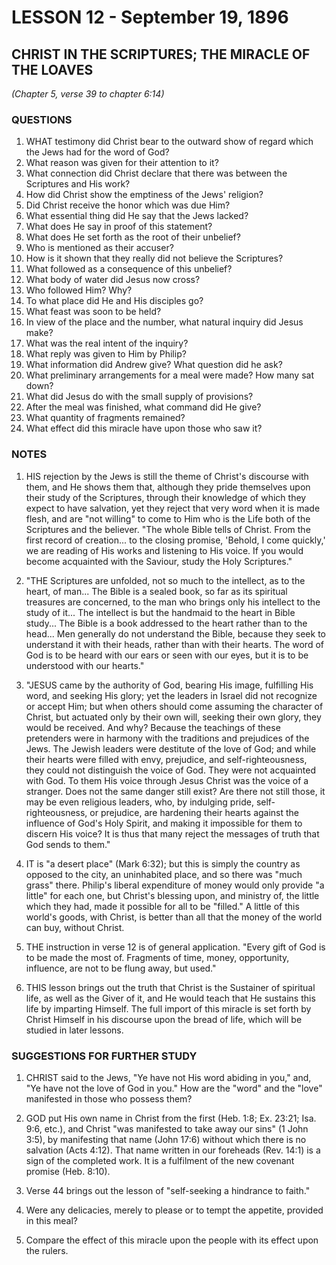 # LESSON 12 - September 19, 1896

## CHRIST IN THE SCRIPTURES; THE MIRACLE OF THE LOAVES
*(Chapter 5, verse 39 to chapter 6:14)*

### QUESTIONS

1. WHAT testimony did Christ bear to the outward show of regard which the Jews had for the word of God?
2. What reason was given for their attention to it?
3. What connection did Christ declare that there was between the Scriptures and His work?
4. How did Christ show the emptiness of the Jews' religion?
5. Did Christ receive the honor which was due Him?
6. What essential thing did He say that the Jews lacked?
7. What does He say in proof of this statement?
8. What does He set forth as the root of their unbelief?
9. Who is mentioned as their accuser?
10. How is it shown that they really did not believe the Scriptures?
11. What followed as a consequence of this unbelief?
12. What body of water did Jesus now cross?
13. Who followed Him? Why?
14. To what place did He and His disciples go?
15. What feast was soon to be held?
16. In view of the place and the number, what natural inquiry did Jesus make?
17. What was the real intent of the inquiry?
18. What reply was given to Him by Philip?
19. What information did Andrew give? What question did he ask?
20. What preliminary arrangements for a meal were made? How many sat down?
21. What did Jesus do with the small supply of provisions?
22. After the meal was finished, what command did He give?
23. What quantity of fragments remained?
24. What effect did this miracle have upon those who saw it?

### NOTES

1. HIS rejection by the Jews is still the theme of Christ's discourse with them, and He shows them that, although they pride themselves upon their study of the Scriptures, through their knowledge of which they expect to have salvation, yet they reject that very word when it is made flesh, and are "not willing" to come to Him who is the Life both of the Scriptures and the believer. "The whole Bible tells of Christ. From the first record of creation... to the closing promise, 'Behold, I come quickly,' we are reading of His works and listening to His voice. If you would become acquainted with the Saviour, study the Holy Scriptures."

2. "THE Scriptures are unfolded, not so much to the intellect, as to the heart, of man... The Bible is a sealed book, so far as its spiritual treasures are concerned, to the man who brings only his intellect to the study of it... The intellect is but the handmaid to the heart in Bible study... The Bible is a book addressed to the heart rather than to the head... Men generally do not understand the Bible, because they seek to understand it with their heads, rather than with their hearts. The word of God is to be heard with our ears or seen with our eyes, but it is to be understood with our hearts."

3. "JESUS came by the authority of God, bearing His image, fulfilling His word, and seeking His glory; yet the leaders in Israel did not recognize or accept Him; but when others should come assuming the character of Christ, but actuated only by their own will, seeking their own glory, they would be received. And why? Because the teachings of these pretenders were in harmony with the traditions and prejudices of the Jews. The Jewish leaders were destitute of the love of God; and while their hearts were filled with envy, prejudice, and self-righteousness, they could not distinguish the voice of God. They were not acquainted with God. To them His voice through Jesus Christ was the voice of a stranger. Does not the same danger still exist? Are there not still those, it may be even religious leaders, who, by indulging pride, self-righteousness, or prejudice, are hardening their hearts against the influence of God's Holy Spirit, and making it impossible for them to discern His voice? It is thus that many reject the messages of truth that God sends to them."

4. IT is "a desert place" (Mark 6:32); but this is simply the country as opposed to the city, an uninhabited place, and so there was "much grass" there. Philip's liberal expenditure of money would only provide "a little" for each one, but Christ's blessing upon, and ministry of, the little which they had, made it possible for all to be "filled." A little of this world's goods, with Christ, is better than all that the money of the world can buy, without Christ.

5. THE instruction in verse 12 is of general application. "Every gift of God is to be made the most of. Fragments of time, money, opportunity, influence, are not to be flung away, but used."

6. THIS lesson brings out the truth that Christ is the Sustainer of spiritual life, as well as the Giver of it, and He would teach that He sustains this life by imparting Himself. The full import of this miracle is set forth by Christ Himself in his discourse upon the bread of life, which will be studied in later lessons.

### SUGGESTIONS FOR FURTHER STUDY

1. CHRIST said to the Jews, "Ye have not His word abiding in you," and, "Ye have not the love of God in you." How are the "word" and the "love" manifested in those who possess them?

2. GOD put His own name in Christ from the first (Heb. 1:8; Ex. 23:21; Isa. 9:6, etc.), and Christ "was manifested to take away our sins" (1 John 3:5), by manifesting that name (John 17:6) without which there is no salvation (Acts 4:12). That name written in our foreheads (Rev. 14:1) is a sign of the completed work. It is a fulfilment of the new covenant promise (Heb. 8:10).

3. Verse 44 brings out the lesson of "self-seeking a hindrance to faith."

4. Were any delicacies, merely to please or to tempt the appetite, provided in this meal?

5. Compare the effect of this miracle upon the people with its effect upon the rulers.